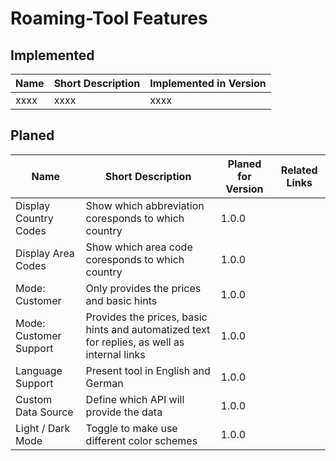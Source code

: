 # Roaming-Tool Features

## Implemented

| Name | Short Description | Implemented in Version |
| ---- | ----------------- | ---------------------- |
| xxxx | xxxx              | xxxx                   |

## Planed

| Name                   | Short Description                                                                            | Planed for Version | Related Links |
| ---------------------- | -------------------------------------------------------------------------------------------- | ------------------ | ------------- |
| Display Country Codes  | Show which abbreviation coresponds to which country                                          | 1.0.0              |               |
| Display Area Codes     | Show which area code coresponds to which country                                             | 1.0.0              |               |
| Mode: Customer         | Only provides the prices and basic hints                                                     | 1.0.0              |               |
| Mode: Customer Support | Provides the prices, basic hints and automatized text for replies, as well as internal links | 1.0.0              |               |
| Language Support       | Present tool in English and German                                                           | 1.0.0              |               |
| Custom Data Source     | Define which API will provide the data                                                       | 1.0.0              |               |
| Light / Dark Mode      | Toggle to make use different color schemes                                                   | 1.0.0              |               |
